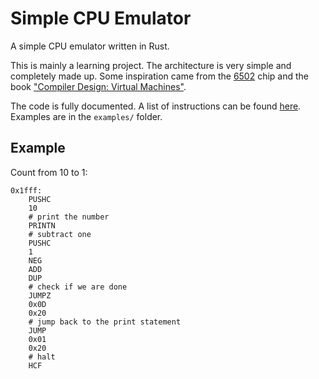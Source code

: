 Simple CPU Emulator
====

A simple CPU emulator written in Rust.

This is mainly a learning project. The architecture is very simple and completely made up. Some inspiration came from the [6502](https://en.wikipedia.org/wiki/MOS_Technology_6502) chip and the book ["Compiler Design: Virtual Machines"](https://www.springer.com/de/book/9783642149085).

The code is fully documented. A list of instructions can be found [here](https://github.com/michidk/simple-cpu-emulator/blob/main/src/processor.rs#L13). Examples are in the `examples/` folder.

## Example

Count from 10 to 1:
```assembly
0x1fff:
    PUSHC
    10
    # print the number
    PRINTN
    # subtract one
    PUSHC
    1
    NEG
    ADD
    DUP
    # check if we are done
    JUMPZ
    0x0D
    0x20
    # jump back to the print statement
    JUMP
    0x01
    0x20
    # halt
    HCF
```
